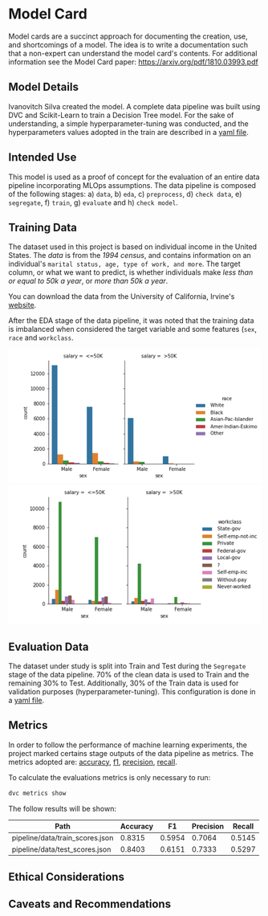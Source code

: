 # Model Card

Model cards are a succinct approach for documenting the creation, use, and shortcomings of a model. The idea is to write a documentation such that a non-expert can understand the model card's contents. For additional information see the Model Card paper: https://arxiv.org/pdf/1810.03993.pdf

## Model Details
Ivanovitch Silva created the model. A complete data pipeline was built using DVC and Scikit-Learn to train a Decision Tree model. For the sake of understanding, a simple hyperparameter-tuning was conducted, and the hyperparameters values adopted in the train are described in a [yaml file](https://github.com/ivanovitchm/mlops_nd_c3/blob/main/params.yaml). 

## Intended Use
This model is used as a proof of concept for the evaluation of an entire data pipeline incorporating MLOps assumptions. The data pipeline is composed of the following stages: a) ``data``, b) ``eda``, c) ``preprocess``, d) ``check data``, e) ``segregate``, f) ``train``, g) ``evaluate`` and h) ``check model``.

## Training Data

The dataset used in this project is based on individual income in the United States. The *data* is from the *1994 census*, and contains information on an individual's ``marital status, age, type of work, and more``. The target column, or what we want to predict, is whether individuals make *less than or equal to 50k a year*, or *more than 50k a year*.

You can download the data from the University of California, Irvine's [website](http://archive.ics.uci.edu/ml/datasets/Adult).

After the EDA stage of the data pipeline, it was noted that the training data is imbalanced when considered the target variable and some features (``sex``, ``race`` and ``workclass``. 

<img width="600" src="../images/gender_race.png"><img width="600" src="../images/gender_workclass.png">

## Evaluation Data
The dataset under study is split into Train and Test during the ``Segregate`` stage of the data pipeline. 70% of the clean data is used to Train and the remaining 30% to Test. Additionally, 30% of the Train data is used for validation purposes (hyperparameter-tuning). This configuration is done in a [yaml file](https://github.com/ivanovitchm/mlops_nd_c3/blob/main/params.yaml).

## Metrics
In order to follow the performance of machine learning experiments, the project marked certains stage outputs of the data pipeline as metrics. The metrics adopted are: [accuracy](https://scikit-learn.org/stable/modules/generated/sklearn.metrics.accuracy_score.html), [f1](https://scikit-learn.org/stable/modules/generated/sklearn.metrics.f1_score.html#sklearn.metrics.f1_score), [precision](https://scikit-learn.org/stable/modules/generated/sklearn.metrics.precision_score.html#sklearn.metrics.precision_score), [recall](https://scikit-learn.org/stable/modules/generated/sklearn.metrics.recall_score.html#sklearn.metrics.recall_score).

To calculate the evaluations metrics is only necessary to run:

```bash
dvc metrics show
```

The follow results will be shown:

 **Path**                        | **Accuracy** | **F1** | **Precision** | **Recall** | 
---------------------------------|--------------|--------|---------------|------------|
 pipeline/data/train_scores.json | 0.8315       | 0.5954 | 0.7064        | 0.5145     |  
 pipeline/data/test_scores.json  | 0.8403       | 0.6151 | 0.7333        | 0.5297     |


## Ethical Considerations

## Caveats and Recommendations
